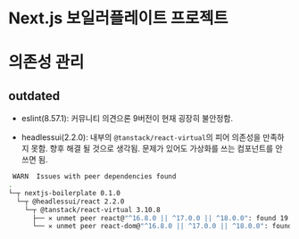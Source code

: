# Next.js 보일러플레이트 프로젝트

# 의존성 관리

## outdated

- eslint(8.57.1): 커뮤니티 의견으론 9버전이 현재 굉장히 불안정함.

- headlessui(2.2.0): 내부의 `@tanstack/react-virtual`의 피어 의존성을 만족하지 못함. 향후 해결 될 것으로 생각됨. 문제가 있어도 가상화를 쓰는 컴포넌트를 안 쓰면 됨.

```bash
 WARN  Issues with peer dependencies found
.
└─┬ nextjs-boilerplate 0.1.0
  └─┬ @headlessui/react 2.2.0
    └─┬ @tanstack/react-virtual 3.10.8
      ├── ✕ unmet peer react@"^16.8.0 || ^17.0.0 || ^18.0.0": found 19.0.0-rc-02c0e824-20241028
      └── ✕ unmet peer react-dom@"^16.8.0 || ^17.0.0 || ^18.0.0": found 19.0.0-rc-02c0e824-20241028

```
